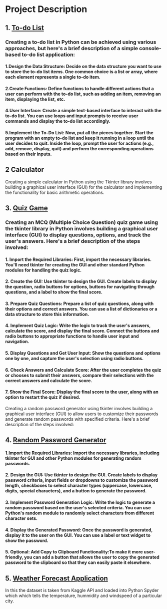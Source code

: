 # Project Description
## 1. [To-do List](https://github.com/ARPIT422/CODSOFT/blob/main/Python%20Programming%20Internship/To-do%20List.py) 
### Creating a to-do list in Python can be achieved using various approaches, but here's a brief description of a simple console-based to-do list application:

#### 1.Design the Data Structure: Decide on the data structure you want to use to store the to-do list items. One common choice is a list or array, where each element represents a single to-do item.
#### 2.Create Functions: Define functions to handle different actions that a user can perform with the to-do list, such as adding an item, removing an item, displaying the list, etc.
#### 4.User Interface: Create a simple text-based interface to interact with the to-do list. You can use loops and input prompts to receive user commands and display the to-do list accordingly.
#### 5.Implement the To-Do List: Now, put all the pieces together. Start the program with an empty to-do list and keep it running in a loop until the user decides to quit. Inside the loop, prompt the user for actions (e.g., add, remove, display, quit) and perform the corresponding operations based on their inputs.

## 2 Calculator
Creating a simple calculator in Python using the Tkinter library involves building a graphical user interface (GUI) for the calculator and implementing the functionality for basic arithmetic operations. 

## 3. [Quiz Game](https://github.com/ARPIT422/CODSOFT/blob/main/Python%20Programming%20Internship/Quiz%20Game.py)
### Creating an MCQ (Multiple Choice Question) quiz game using the tkinter library in Python involves building a graphical user interface (GUI) to display questions, options, and track the user's answers. Here's a brief description of the steps involved:

#### 1. Import the Required Libraries: First, import the necessary libraries. You'll need tkinter for creating the GUI and other standard Python modules for handling the quiz logic.
#### 2. Create the GUI: Use tkinter to design the GUI. Create labels to display the question, radio buttons for options, buttons for navigating through questions, and a label to show the final score.
#### 3. Prepare Quiz Questions: Prepare a list of quiz questions, along with their options and correct answers. You can use a list of dictionaries or a data structure to store this information.

#### 4. Implement Quiz Logic: Write the logic to track the user's answers, calculate the score, and display the final score. Connect the buttons and radio buttons to appropriate functions to handle user input and navigation.

#### 5. Display Questions and Get User Input: Show the questions and options one by one, and capture the user's selection using radio buttons.

#### 6. Check Answers and Calculate Score: After the user completes the quiz or chooses to submit their answers, compare their selections with the correct answers and calculate the score.

#### 7. Show the Final Score: Display the final score to the user, along with an option to restart the quiz if desired.

Creating a random password generator using tkinter involves building a graphical user interface (GUI) to allow users to customize their passwords and generate random passwords with specified criteria. Here's a brief description of the steps involved:

## 4. [Random Password Generator](https://github.com/ARPIT422/CODSOFT/blob/main/Python%20Programming%20Internship/Random%20Password%20Generator.py)
#### 1.Import the Required Libraries: Import the necessary libraries, including tkinter for GUI and other Python modules for generating random passwords.

#### 2. Design the GUI: Use tkinter to design the GUI. Create labels to display password criteria, input fields or dropdowns to customize the password length, checkboxes to select character types (uppercase, lowercase, digits, special characters), and a button to generate the password.

#### 3. Implement Password Generation Logic: Write the logic to generate a random password based on the user's selected criteria. You can use Python's random module to randomly select characters from different character sets.

#### 4. Display the Generated Password: Once the password is generated, display it to the user on the GUI. You can use a label or text widget to show the password.

#### 5. Optional: Add Copy to Clipboard Functionality:To make it more user-friendly, you can add a button that allows the user to copy the generated password to the clipboard so that they can easily paste it elsewhere.

## 5. [Weather Forecast Application](https://github.com/ARPIT422/CODSOFT/tree/main/Python%20Programming%20Internship/Weather%20Forecasting%20Application)
In this the dataset is taken from Kaggle API and loaded into Python Spyder which which tells the temperature, hummidity and windspeed of a particular city.
